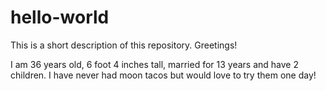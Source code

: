 # hello-world
This is a short description of this repository.
Greetings!

I am 36 years old, 6 foot 4 inches tall, married for 13 years and have 2 children.
I have never had moon tacos but would love to try them one day!
